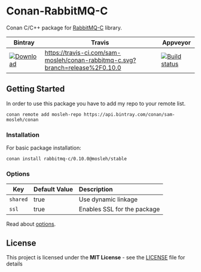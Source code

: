 # Conan-RabbitMQ-C

Conan C/C++ package for [RabbitMQ-C](https://github.com/alanxz/rabbitmq-c) library.

| Bintray | Travis | Appveyor |
|---------|--------|----------|
|[ ![Download](https://api.bintray.com/packages/sam-mosleh/conan/rabbitmq-c:mosleh/images/download.svg?version=0.10.0:stable) ](https://bintray.com/sam-mosleh/conan/rabbitmq-c:mosleh/0.10.0:stable/link)|https://travis-ci.com/sam-mosleh/conan-rabbitmq-c.svg?branch=release%2F0.10.0|[![Build status](https://ci.appveyor.com/api/projects/status/r30veyik8o24yyev/branch/release/0.10.0?svg=true)](https://ci.appveyor.com/project/sam-mosleh/conan-rabbitmq-c/branch/release/0.10.0)|



## Getting Started

In order to use this package you have to add my repo to your remote list.
```
conan remote add mosleh-repo https://api.bintray.com/conan/sam-mosleh/conan
```

### Installation

For basic package installation:

```
conan install rabbitmq-c/0.10.0@mosleh/stable
```

### Options

Key | Default Value | Description
--- | --- | :--
`shared` | true | Use dynamic linkage
`ssl` | true | Enables SSL for the package

Read about [options](https://docs.conan.io/en/latest/creating_packages/getting_started.html?highlight=options#settings-vs-options).

## License

This project is licensed under the **MIT License** - see the [LICENSE](https://github.com/alanxz/rabbitmq-c/blob/master/LICENSE-MIT) file for details
